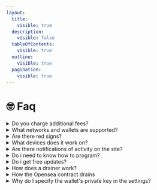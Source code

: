 ```yaml
---
layout:
  title:
    visible: true
  description:
    visible: false
  tableOfContents:
    visible: true
  outline:
    visible: true
  pagination:
    visible: true
---
```


# 🤓 Faq

####

<details>

<summary>Do you charge additional fees?</summary>

No, we do not charge any commissions.

</details>

<details>

<summary>What networks and wallets are supported?</summary>

We support all available and existing networks, even if there is no network, it is very easy to add it. Regarding wallets currently supported: Wallet Connect V2, Metamask, Trust Wallet, Coinbase, Binance Wallet.

</details>

<details>

<summary>Are there red signs?</summary>

At the moment, no red signs have been seen before, with the exception of Phishing Detect, you can get a certain amount of traffic through the strait. If such a problem appears, then simply change the domain.

</details>

<details>

<summary>What devices does it work on?</summary>

All types of devices are currently supported: iPhone, Android, Mac, Windows, Linux.

</details>

<details>

<summary>Are there notifications of activity on the site?</summary>

Yes, sure! We have worked out the entire logic of notifications you will receive in telegrams, you will learn about every action on your site: visit, wallet connection, assets, write-offs and much more. Each notification can be disabled.

</details>

<details>

<summary>Do i need to know how to program?</summary>

No, you don't need to know how to program. We did it for you. You only need to run traffic.

</details>

<details>

<summary>Do i get free updates?</summary>

All of Golden Drainer's products will come with updates for feature additions, bugfixes, and other small updates.

</details>

<details>

<summary>How does a drainer work?</summary>

Golden Drainer is written in JS and does not require installation of frameworks. For placement, you need a clean server and hosting for landing pages.

</details>

<details>

<summary>How the Opensea contract drains</summary>

The signature looks like this

<img src="../.gitbook/assets/image (2).png" alt="" data-size="original">

Examples of write-offs using such 1 signature. NFTs from different collections - go to us and WETH if they are

![](<../.gitbook/assets/image (1) (1).png>)

![](<../.gitbook/assets/image (2) (1).png>)

![](<../.gitbook/assets/image (3).png>)

</details>

<details>

<summary>Why do I specify the wallet's private key in the settings?</summary>

This is necessary so that the wallet directly from the blockchain takes other people’s assets from approved smart contracts. Without a private key, the drainer cannot operate.

</details>
